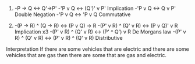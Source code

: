 1. -P -> Q <-> Q'->P'
  -'P v Q <-> (Q')' v P' Implication
  -'P v Q <-> Q v P' Double Negation
  -'P v Q <-> 'P v Q Commutative

2. -(P -> R) ^ (Q -> R) <-> (P v Q) -> R
  -(P' v R) ^ (Q' v R) <-> (P v Q)' v R Implication x3
  -(P' v R) ^ (Q' v R) <-> (P' ^ Q') v R De Morgans law
  -(P' v R) ^ (Q' v R) <-> (P' v R) ^ (Q' v R) Distributive 
  
Interpretation
If there are some vehicles that are electric and there are some vehicles that are gas then there are some that are gas and electric.
